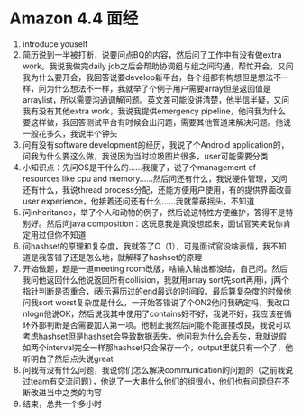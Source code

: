# Amazon 4.4 面经

1. introduce youself
2. 简历说到一半被打断，说要问点BQ的内容，然后问了工作中有没有做extra work。我说我做完daily job之后会帮助协调组与组之间沟通，帮忙开会，又问我为什么要开会，我回答说要develop新平台，各个组都有构想但是想法不一样，问为什么想法不一样，我就举了个例子用户需要array但是返回值是arraylist，所以需要沟通调解问题。英文差可能没讲清楚，他半信半疑，又问我有没有其他extra work，我说我提供emergency pipeline，他问我为什么要这样做，我回答测试平台有时候会出问题，需要其他管道来解决问题。他说一般花多久，我说半个钟头
3. 问有没有software development的经历，我说了个Android application的，问我为什么要这么做，我说因为当时垃圾图片很多，user可能需要分类
4. 小知识点：先问OS是干什么的……我傻了，说了个management of resources like cpu and memory……然后问还有什么，我说硬件管理，又问还有什么，我说thread process分配，还能方便用户使用，有的提供界面改善user experience，他接着还问还有什么……我就蒙蔽摇头，不知道
5. 问inheritance，举了个人和动物的例子，然后说这特性方便维护，答得不是特别好。然后问java composition：这玩意我是真没想起来，面试官笑笑说你肯定用过但你不知道
6. 问hashset的原理和复杂度，我就答了O（1），可是面试官没啥表情，我不知道是我答错了还是怎么地，就解释了hashset的原理
7. 开始做题，题是一道meeting room改版，啥输入输出都没给，自己问。然后我问他返回什么他说返回所有collision，我就用array sort先sort再用i，j两个指针判断是否重合，i表示遍历过的end最远的时间段。最后算复杂度的时候他问我sort worst复杂度是什么，一开始答错说了个ON2他问我确定吗，我改口nlogn他说OK，然后说我其中使用了contains好不好，我说不好，我应该在循环外部判断是否需要加入第一项。他制止我然后问能不能直接改良，我说可以考虑hashset但是hashset会导致数据丢失，他问我为什么会丢失，我就说假如两个interval完全一样那hashset只会保存一个，output里就只有一个了，他听明白了然后点头说great
8. 问我有没有什么问题，我说你们怎么解决communication的问题的（之前我说过team有交流问题），他说了一大串什么他们的组很小，他们也有问题但在不断改进当中之类的内容
9. 结束，总共一个多小时